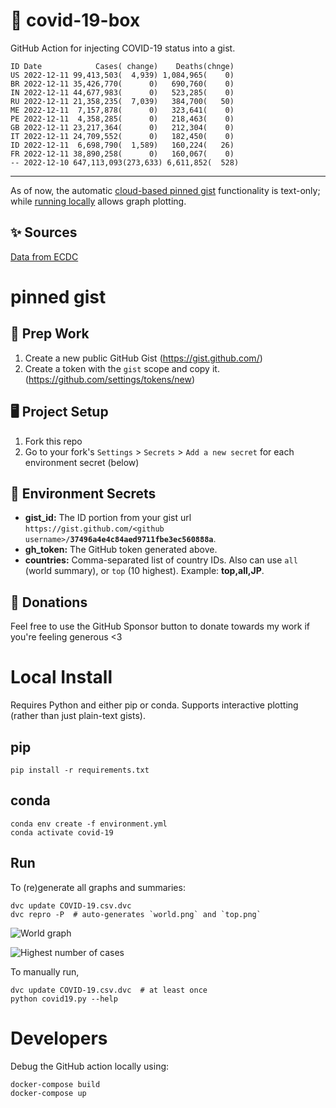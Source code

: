 # 🏥 covid-19-box

GitHub Action for injecting COVID-19 status into a gist.

```
ID Date            Cases( change)    Deaths(chnge)
US 2022-12-11 99,413,503(  4,939) 1,084,965(    0)
BR 2022-12-11 35,426,770(      0)   690,760(    0)
IN 2022-12-11 44,677,983(      0)   523,285(    0)
RU 2022-12-11 21,358,235(  7,039)   384,700(   50)
ME 2022-12-11  7,157,878(      0)   323,641(    0)
PE 2022-12-11  4,358,285(      0)   218,463(    0)
GB 2022-12-11 23,217,364(      0)   212,304(    0)
IT 2022-12-11 24,709,552(      0)   182,450(    0)
ID 2022-12-11  6,698,790(  1,589)   160,224(   26)
FR 2022-12-11 38,890,258(      0)   160,067(    0)
-- 2022-12-10 647,113,093(273,633) 6,611,852(  528)
```

---

As of now, the automatic [cloud-based pinned gist](#pinned-gist) functionality is text-only;
while [running locally](#local-install) allows graph plotting.

## ✨ Sources

[Data from ECDC](https://www.ecdc.europa.eu/en/publications-data/download-todays-data-geographic-distribution-covid-19-cases-worldwide)

# pinned gist

## 🎒 Prep Work
1. Create a new public GitHub Gist (https://gist.github.com/)
1. Create a token with the `gist` scope and copy it. (https://github.com/settings/tokens/new)

## 🖥 Project Setup
1. Fork this repo
1. Go to your fork's `Settings` > `Secrets` > `Add a new secret` for each environment secret (below)

## 🤫 Environment Secrets
- **gist_id:** The ID portion from your gist url `https://gist.github.com/<github username>/`**`37496a4e4c84aed9711fbe3ec560888a`**.
- **gh_token:** The GitHub token generated above.
- **countries:** Comma-separated list of country IDs. Also can use `all` (world summary), or `top` (10 highest). Example: **top,all,JP**.

## 💸 Donations

Feel free to use the GitHub Sponsor button to donate towards my work if you're feeling generous <3

# Local Install

Requires Python and either pip or conda. Supports interactive plotting (rather than just plain-text gists).

## pip

```
pip install -r requirements.txt
```

## conda

```
conda env create -f environment.yml
conda activate covid-19
```

## Run

To (re)generate all graphs and summaries:

```
dvc update COVID-19.csv.dvc
dvc repro -P  # auto-generates `world.png` and `top.png`
```

![World graph](world.png)

![Highest number of cases](top.png)

To manually run,

```
dvc update COVID-19.csv.dvc  # at least once
python covid19.py --help
```

# Developers

Debug the GitHub action locally using:

```
docker-compose build
docker-compose up
```
